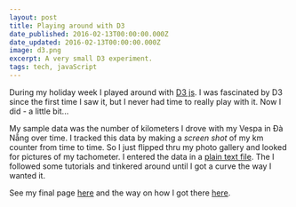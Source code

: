 ```yaml
---
layout: post
title: Playing around with D3
date_published: 2016-02-13T00:00:00.000Z
date_updated: 2016-02-13T00:00:00.000Z
image: d3.png
excerpt: A very small D3 experiment.
tags: tech, javaScript
---
```


During my holiday week I played around with [D3 js](https://d3js.org/). I was fascinated by D3 since the first time I saw it, but I never had time to really play with it. Now I did - a little bit...

My sample data was the number of kilometers I drove with my Vespa in Đà Nẵng over time. I tracked this data by making a _screen shot_ of my km counter from time to time. So I just flipped thru my photo gallery and looked for pictures of my tachometer. I entered the data in a [plain text file](/assets/playgroundd3/vespa.tsv). The I followed some tutorials and tinkered around until I got a curve the way I wanted it.

See my final page [here](/assets/playgroundd3/sample2.html) and the way on how I got there [here](/assets/playgroundd3/index.html).

